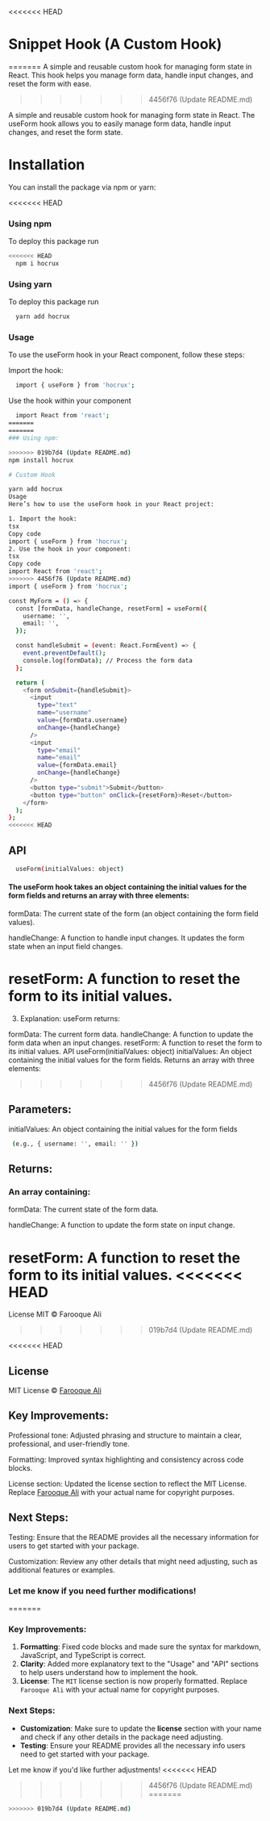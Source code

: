 
<<<<<<< HEAD
# Snippet Hook (A Custom Hook)
=======
A simple and reusable custom hook for managing form state in React. This hook helps you manage form data, handle input changes, and reset the form with ease.
>>>>>>> 4456f76 (Update README.md)

A simple and reusable custom hook for managing form state in React. The useForm hook allows you to easily manage form data, handle input changes, and reset the form state.

# Installation 
You can install the package via npm or yarn:

<<<<<<< HEAD

###  Using npm

To deploy this package run

```bash
<<<<<<< HEAD
  npm i hocrux
```

###  Using yarn

To deploy this package run

```bash
  yarn add hocrux
```


###  Usage
To use the useForm hook in your React component, follow these steps:

Import the hook:

```bash
  import { useForm } from 'hocrux';

```

Use the hook within your component
```bash
  import React from 'react';
=======
=======
### Using npm:

>>>>>>> 019b7d4 (Update README.md)
npm install hocrux

# Custom Hook

yarn add hocrux
Usage
Here’s how to use the useForm hook in your React project:

1. Import the hook:
tsx
Copy code
import { useForm } from 'hocrux';
2. Use the hook in your component:
tsx
Copy code
import React from 'react';
>>>>>>> 4456f76 (Update README.md)
import { useForm } from 'hocrux';

const MyForm = () => {
  const [formData, handleChange, resetForm] = useForm({
    username: '',
    email: '',
  });

  const handleSubmit = (event: React.FormEvent) => {
    event.preventDefault();
    console.log(formData); // Process the form data
  };

  return (
    <form onSubmit={handleSubmit}>
      <input
        type="text"
        name="username"
        value={formData.username}
        onChange={handleChange}
      />
      <input
        type="email"
        name="email"
        value={formData.email}
        onChange={handleChange}
      />
      <button type="submit">Submit</button>
      <button type="button" onClick={resetForm}>Reset</button>
    </form>
  );
};
<<<<<<< HEAD


```

## API

```bash
  useForm(initialValues: object)
```

#### The useForm hook takes an object containing the initial values for the form fields and returns an array with three elements:

formData: The current state of the form (an object containing the form field values).

handleChange: A function to handle input changes. It updates the form state when an input field changes.

resetForm: A function to reset the form to its initial values.
=======
3. Explanation:
useForm returns:

formData: The current form data.
handleChange: A function to update the form data when an input changes.
resetForm: A function to reset the form to its initial values.
API
useForm(initialValues: object)
initialValues: An object containing the initial values for the form fields.
Returns an array with three elements:
>>>>>>> 4456f76 (Update README.md)

## Parameters:

initialValues: An object containing the initial values for the form fields 
```bash
 (e.g., { username: '', email: '' })
```

## Returns:

### An array containing:

formData: The current state of the form data.

handleChange: A function to update the form state on input change.

resetForm: A function to reset the form to its initial values.
<<<<<<< HEAD
=======
License
MIT © Farooque Ali
>>>>>>> 019b7d4 (Update README.md)


<<<<<<< HEAD
## License

MIT License © [Farooque Ali](https://portfolio-main-virid-six.vercel.app/)

## Key Improvements:

Professional tone: Adjusted phrasing and structure to maintain a clear, professional, and user-friendly tone.

Formatting: Improved syntax highlighting and consistency across code blocks.

License section: Updated the license section to reflect the MIT License. Replace [Farooque Ali](https://portfolio-main-virid-six.vercel.app/)  with your actual name for copyright purposes.

## Next Steps:

Testing: Ensure that the README provides all the necessary information for users to get started with your package.

Customization: Review any other details that might need adjusting, such as additional features or examples.


### Let me know if you need further modifications!
=======
### Key Improvements:
1. **Formatting**: Fixed code blocks and made sure the syntax for markdown, JavaScript, and TypeScript is correct.
2. **Clarity**: Added more explanatory text to the "Usage" and "API" sections to help users understand how to implement the hook.
3. **License**: The `MIT` license section is now properly formatted. Replace `Farooque Ali` with your actual name for copyright purposes.

### Next Steps:
- **Customization**: Make sure to update the **license** section with your name and check if any other details in the package need adjusting.
- **Testing**: Ensure your README provides all the necessary info users need to get started with your package.

Let me know if you'd like further adjustments!
<<<<<<< HEAD
>>>>>>> 4456f76 (Update README.md)
=======
```bash
>>>>>>> 019b7d4 (Update README.md)
